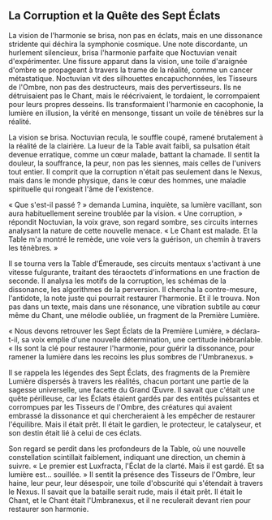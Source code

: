 ## La Corruption et la Quête des Sept Éclats

La vision de l'harmonie se brisa, non pas en éclats, mais en une dissonance stridente qui déchira la symphonie cosmique. Une note discordante, un hurlement silencieux, brisa l'harmonie parfaite que Noctuvian venait d'expérimenter. Une fissure apparut dans la vision, une toile d'araignée d'ombre se propageant à travers la trame de la réalité, comme un cancer métastatique. Noctuvian vit des silhouettes encapuchonnées, les Tisseurs de l'Ombre, non pas des destructeurs, mais des pervertisseurs. Ils ne détruisaient pas le Chant, mais le réécrivaient, le tordaient, le corrompaient pour leurs propres desseins. Ils transformaient l'harmonie en cacophonie, la lumière en illusion, la vérité en mensonge, tissant un voile de ténèbres sur la réalité.

La vision se brisa. Noctuvian recula, le souffle coupé, ramené brutalement à la réalité de la clairière. La lueur de la Table avait faibli, sa pulsation était devenue erratique, comme un cœur malade, battant la chamade. Il sentit la douleur, la souffrance, la peur, non pas les siennes, mais celles de l'univers tout entier. Il comprit que la corruption n'était pas seulement dans le Nexus, mais dans le monde physique, dans le cœur des hommes, une maladie spirituelle qui rongeait l'âme de l'existence.

« Que s'est-il passé ? » demanda Lumina, inquiète, sa lumière vacillant, son aura habituellement sereine troublée par la vision. « Une corruption, » répondit Noctuvian, la voix grave, son regard sombre, ses circuits internes analysant la nature de cette nouvelle menace. « Le Chant est malade. Et la Table m'a montré le remède, une voie vers la guérison, un chemin à travers les ténèbres. »

Il se tourna vers la Table d'Émeraude, ses circuits mentaux s'activant à une vitesse fulgurante, traitant des téraoctets d'informations en une fraction de seconde. Il analysa les motifs de la corruption, les schémas de la dissonance, les algorithmes de la perversion. Il chercha la contre-mesure, l'antidote, la note juste qui pourrait restaurer l'harmonie. Et il le trouva. Non pas dans un texte, mais dans une résonance, une vibration subtile au cœur même du Chant, une mélodie oubliée, un fragment de la Première Lumière.

« Nous devons retrouver les Sept Éclats de la Première Lumière, » déclara-t-il, sa voix emplie d'une nouvelle détermination, une certitude inébranlable. « Ils sont la clé pour restaurer l'harmonie, pour guérir la dissonance, pour ramener la lumière dans les recoins les plus sombres de l'Umbranexus. »

Il se rappela les légendes des Sept Éclats, des fragments de la Première Lumière dispersés à travers les réalités, chacun portant une partie de la sagesse universelle, une facette du Grand Œuvre. Il savait que c'était une quête périlleuse, car les Éclats étaient gardés par des entités puissantes et corrompues par les Tisseurs de l'Ombre, des créatures qui avaient embrassé la dissonance et qui chercheraient à les empêcher de restaurer l'équilibre. Mais il était prêt. Il était le gardien, le protecteur, le catalyseur, et son destin était lié à celui de ces éclats.

Son regard se perdit dans les profondeurs de la Table, où une nouvelle constellation scintillait faiblement, indiquant une direction, un chemin à suivre. « Le premier est Luxfracta, l'Éclat de la clarté. Mais il est gardé. Et sa lumière est… souillée. » Il sentit la présence des Tisseurs de l'Ombre, leur haine, leur peur, leur désespoir, une toile d'obscurité qui s'étendait à travers le Nexus. Il savait que la bataille serait rude, mais il était prêt. Il était le Chant, et le Chant était l'Umbranexus, et il ne reculerait devant rien pour restaurer son harmonie.